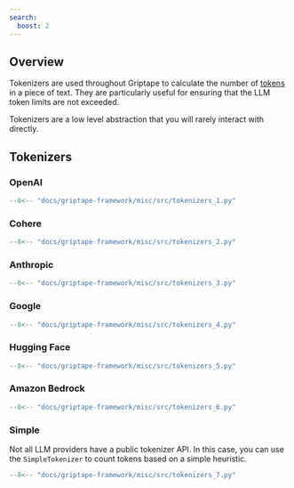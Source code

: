 ```yaml
---
search:
  boost: 2 
---
```


## Overview 

Tokenizers are used throughout Griptape to calculate the number of [tokens](https://learn.microsoft.com/en-us/semantic-kernel/prompt-engineering/tokens) in a piece of text.
They are particularly useful for ensuring that the LLM token limits are not exceeded.

Tokenizers are a low level abstraction that you will rarely interact with directly.

## Tokenizers

### OpenAI

```python
--8<-- "docs/griptape-framework/misc/src/tokenizers_1.py"
```

### Cohere
```python
--8<-- "docs/griptape-framework/misc/src/tokenizers_2.py"
```

### Anthropic

```python
--8<-- "docs/griptape-framework/misc/src/tokenizers_3.py"
```

### Google

```python
--8<-- "docs/griptape-framework/misc/src/tokenizers_4.py"
```

### Hugging Face
```python
--8<-- "docs/griptape-framework/misc/src/tokenizers_5.py"
```

### Amazon Bedrock
```python
--8<-- "docs/griptape-framework/misc/src/tokenizers_6.py"
```

### Simple
Not all LLM providers have a public tokenizer API. In this case, you can use the `SimpleTokenizer` to count tokens based on a simple heuristic. 

```python
--8<-- "docs/griptape-framework/misc/src/tokenizers_7.py"
```
